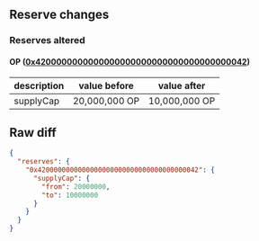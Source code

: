 ## Reserve changes

### Reserves altered

#### OP ([0x4200000000000000000000000000000000000042](https://optimistic.etherscan.io/address/0x4200000000000000000000000000000000000042))

| description | value before | value after |
| --- | --- | --- |
| supplyCap | 20,000,000 OP | 10,000,000 OP |


## Raw diff

```json
{
  "reserves": {
    "0x4200000000000000000000000000000000000042": {
      "supplyCap": {
        "from": 20000000,
        "to": 10000000
      }
    }
  }
}
```